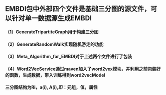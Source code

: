 ## EMBDI包中外部四个文件是基础三分图的源文件，可以针对单一数据源生成EMBDI
#### （1）GenerateTripartiteGraph用于构建三分图
#### （2）GenerateRandomWalk实现随机游走的功能
#### （3）Meta_Algorithm_for_EMBDI对于上述两个文件进行了包装
#### （4）Word2VecService通过maven加入了word2vex模块，并利用之前包装好的函数，生成数据，带入训练得到word2vecModel
#### 三分图结构为Ri，a(i), A(i),即：元组，值，属性